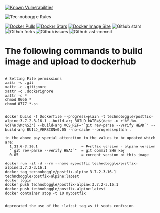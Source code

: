 
[![Known Vulnerabilities](https://snyk.io/test/github/Technoboggle/postfix-alpine/badge.svg)](https://snyk.io/test/github/Technoboggle/postfix-alpine)

![Technoboggle Rules](https://img.shields.io/badge/technoboggle-rules-f08060)

[![Docker Pulls](https://badgen.net/docker/pulls/technoboggle/postfix-alpine?icon=docker&label=pulls)](https://hub.docker.com/r/technoboggle/postfix-alpine/)
[![Docker Stars](https://badgen.net/docker/stars/technoboggle/postfix-alpine?icon=docker&label=stars)](https://hub.docker.com/r/technoboggle/postfix-alpine/)
[![Docker Image Size](https://badgen.net/docker/size/technoboggle/postfix-alpine?icon=docker&label=image%20size)](https://hub.docker.com/r/technoboggle/postfix-alpine/)
![Github stars](https://badgen.net/github/stars/technoboggle/postfix-alpine?icon=github&label=stars)
![Github forks](https://badgen.net/github/forks/technoboggle/postfix-alpine?icon=github&label=forks)
![Github issues](https://img.shields.io/github/issues/technoboggle/postfix-alpine)
![Github last-commit](https://img.shields.io/github/last-commit/technoboggle/postfix-alpine)


# The following commands to build image and upload to dockerhub
```

# Setting File permissions
xattr -c .git
xattr -c .gitignore
xattr -c .dockerignore
xattr -c *
chmod 0666 *
chmod 0777 *.sh


docker build -f Dockerfile --progress=plain -t technoboggle/postfix-alpine:3.7.2-3.16.1 --build-arg BUILD_DATE=$(date -u +'%Y-%m-%dT%H:%M:%SZ') --build-arg VCS_REF="`git rev-parse --verify HEAD`" --build-arg BUILD_VERSION=0.05 --no-cache --progress=plain .

in the above pay special attenttion to the values to be updated which are:
  1.21.6-3.16.1                    = Postfix version - alpine version
  "`git rev-parse --verify HEAD`"  = git commit SHA key
  0.05                             = current version of this image

docker run -it -d --rm --name mypostfix technoboggle/postfix-alpine:3.7.2-3.16.1
docker tag technoboggle/postfix-alpine:3.7.2-3.16.1 technoboggle/postfix-alpine:latest
docker login
docker push technoboggle/postfix-alpine:3.7.2-3.16.1
docker push technoboggle/postfix-alpine:latest
docker container stop -t 10 mypostfix


deprecated the use of the :latest tag as it seeds confusion
